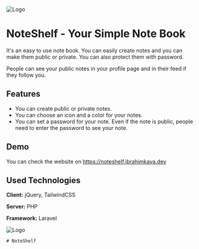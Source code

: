 ![Logo](https://ibrahimkaya.dev/images/logo/ik-logo-mini.png)


# NoteShelf - Your Simple Note Book

It's an easy to use note book. You can easily create notes and you can make them public or private. You can also protect them with password.

People can see your public notes in your profile page and in their feed if they follow you.
## Features

- You can create public or private notes.
- You can choose an icon and a color for your notes.
- You can set a password for your note. Even if the note is public, people need to enter the password to see your note.

## Demo

You can check the website on https://noteshelf.ibrahimkaya.dev

  
## Used Technologies

**Client:** jQuery, TailwindCSS

**Server:** PHP

**Framework:** Laravel

  
![Logo](https://ibrahimkaya.dev/images/logo/ik-logo-01.png)

    # NoteShelf
